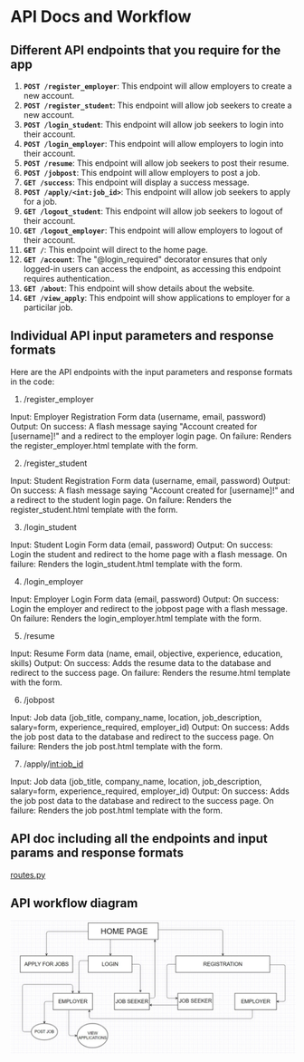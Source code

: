 # API Docs and Workflow

## Different API endpoints that you require for the app

1. **`POST /register_employer`**: This endpoint will allow employers to create a new account.
2. **`POST /register_student`**: This endpoint will allow job seekers to create a new account.
3. **`POST /login_student`**: This endpoint will allow job seekers to login into their account.
4. **`POST /login_employer`**: This endpoint will allow employers to login into their account.
5. **`POST /resume`**: This endpoint will allow job seekers to post their resume.
6. **`POST /jobpost`**: This endpoint will allow employers to post a job.
7. **`GET /success`**: This endpoint will display a success message.
8. **`POST /apply/<int:job_id>`**: This endpoint will allow job seekers to apply for a job.
9. **`GET /logout_student`**: This endpoint will allow job seekers to logout of their account.
10. **`GET /logout_employer`**: This endpoint will allow employers to logout of their account.
11. **`GET /`**: This endpoint will direct to the home page.
12. **`GET /account`**: The "@login_required" decorator ensures that only logged-in users can access the endpoint, as accessing this endpoint requires authentication..
12. **`GET /about`**: This endpoint will show details about the website.
13. **`GET /view_apply`**: This endpoint will show applications to employer for a particilar job.

## Individual API input parameters and response formats

Here are the API endpoints with the input parameters and response formats in the code:

1. /register_employer

Input: Employer Registration Form data (username, email, password)
Output:
On success: A flash message saying "Account created for [username]!" and a redirect to the employer login page.
On failure: Renders the register_employer.html template with the form.

2. /register_student

Input: Student Registration Form data (username, email, password)
Output:
On success: A flash message saying "Account created for [username]!" and a redirect to the student login page.
On failure: Renders the register_student.html template with the form.

3. /login_student

Input: Student Login Form data (email, password)
Output:
On success: Login the student and redirect to the home page with a flash message.
On failure: Renders the login_student.html template with the form.

4. /login_employer

Input: Employer Login Form data (email, password)
Output:
On success: Login the employer and redirect to the jobpost page with a flash message.
On failure: Renders the login_employer.html template with the form.

5. /resume

Input: Resume Form data (name, email, objective, experience, education, skills)
Output:
On success: Adds the resume data to the database and redirect to the success page.
On failure: Renders the resume.html template with the form.

6. /jobpost

Input: Job data (job_title, company_name, location, job_description, salary=form, experience_required, employer_id)
Output:
On success: Adds the job post data to the database and redirect to the
success page. 
On failure: Renders the job post.html template with the form.

7. /apply/<int:job_id>

Input: Job data (job_title, company_name, location, job_description, salary=form, experience_required, employer_id)
Output:
On success: Adds the job post data to the database and redirect to the
success page. 
On failure: Renders the job post.html template with the form.


## API doc including all the endpoints and input params and response formats

[routes.py](https://github.com/Shubhamprakash007/Job_portal/blob/main/job_portal/routes.py)

## API workflow diagram

![API Diagram.jpeg](https://github.com/Shubhamprakash007/Job_portal/blob/main/job_portal/static/API%20Diagram.jpeg)

